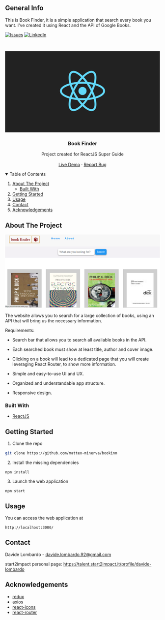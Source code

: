 
## General Info
This is Book Finder, it is a simple application that search every book you want. I've created it using React and the API of Google Books.

[![Issues][issues-shield]][issues-url]
[![LinkedIn][linkedin-shield]][linkedin-url]

<!-- PROJECT LOGO -->
<br />
<p align="center">
  <a href="https://bookfindersite.netlify.app/">
    <img src="/logo.png" alt="Screenshot">
  </a>

  <h3 align="center">Book Finder</h3>

  <p align="center">
    Project created for ReactJS Super Guide
    <br />
    <br />
    <a href="https://bookfindersite.netlify.app/">Live Demo</a>
    ·
    <a href="https://github.com/davide.lombardo/book-finder/issues">Report Bug</a>
  </p>
</p>

<!-- TABLE OF CONTENTS -->
<details open="open">
  <summary>Table of Contents</summary>
  <ol>
    <li>
      <a href="#about-the-project">About The Project</a>
      <ul>
        <li><a href="#built-with">Built With</a></li>
      </ul>
    </li>
    <li><a href="#getting-started">Getting Started</a></li>
    <li><a href="#usage">Usage</a></li>
    <li><a href="#contact">Contact</a></li>
    <li><a href="#acknowledgements">Acknowledgements</a></li>
  </ol>
</details>

<!-- ABOUT THE PROJECT -->

## About The Project

[![Website Screenshot][product-screenshot]](https://bookfindersite.netlify.app/)

The website allows you to search for a large collection of books, using an API that will bring us the necessary information.

Requirements:

- Search bar that allows you to search all available books in the API.

- Each searched book must show at least title, author and cover image.

- Clicking on a book will lead to a dedicated page that you will create leveraging React Router, to show more information.

- Simple and easy-to-use UI and UX.

- Organized and understandable app structure.

- Responsive design.

### Built With

- [ReactJS](https://reactjs.org/)

<!-- GETTING STARTED -->

## Getting Started

1. Clone the repo

```sh
git clone https://github.com/matteo-minerva/bookinn
```

2. Install the missing dependencies

```npm
npm install
```

3. Launch the web application

```npm
npm start
```

<!-- USAGE -->

## Usage

You can access the web application at

```url
http://localhost:3000/
```

<!-- CONTACT -->

## Contact

Davide Lombardo - davide.lombardo.92@gmail.com

start2impact personal page: https://talent.start2impact.it/profile/davide-lombardo

<!-- ACKNOWLEDGEMENTS -->

## Acknowledgements
- [redux](https://github.com/reduxjs/redux)
- [axios](https://github.com/axios/axios)
- [react-icons](https://github.com/react-icons/react-icons)
- [react-router](https://github.com/ReactTraining/react-router)

<!-- MARKDOWN LINKS & IMAGES -->
<!-- https://www.markdownguide.org/basic-syntax/#reference-style-links -->

[issues-shield]: https://img.shields.io/github/issues/matteo-minerva/bookinn/repo.svg?style=for-the-badge
[issues-url]: https://github.com/davide.lombardo/book-finder/issues
[linkedin-shield]: https://img.shields.io/badge/-LinkedIn-black.svg?style=for-the-badge&logo=linkedin&colorB=555
[linkedin-url]: https://www.linkedin.com/in/davide-lombardo-profile/
[product-screenshot]: /screenshot.png

